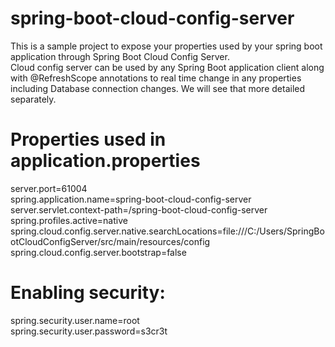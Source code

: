 # spring-boot-cloud-config-server
  This is a sample project to expose your properties used by your spring boot application through Spring Boot Cloud Config Server.<br />
  Cloud config server can be used by any Spring Boot application client along with @RefreshScope annotations to real time change in any properties including Database connection changes. We will see that more detailed separately.<br />

# Properties used in application.properties
  server.port=61004<br />
  spring.application.name=spring-boot-cloud-config-server<br />
  server.servlet.context-path=/spring-boot-cloud-config-server<br />
  spring.profiles.active=native<br />
  spring.cloud.config.server.native.searchLocations=file:///C:/Users/SpringBootCloudConfigServer/src/main/resources/config<br />
  spring.cloud.config.server.bootstrap=false<br />

# Enabling security:
  spring.security.user.name=root<br />
  spring.security.user.password=s3cr3t<br />
